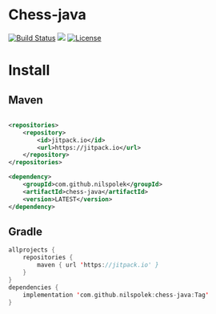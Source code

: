 # Chess-java
[![Build Status](https://drone.webnils.de/api/badges/nilspolek/chess-java/status.svg)](https://drone.webnils.de/nilspolek/chess-java)  [![](https://jitpack.io/v/nilspolek/chess-java.svg)](https://jitpack.io/#nilspolek/chess-java)  [![License](https://img.shields.io/badge/License-Apache_2.0-blue.svg)](https://opensource.org/licenses/Apache-2.0)

# Install
## Maven
```xml

<repositories>
	<repository>
		<id>jitpack.io</id>
 		<url>https://jitpack.io</url>
	</repository>
</repositories>

<dependency>
	<groupId>com.github.nilspolek</groupId>
	<artifactId>chess-java</artifactId>
	<version>LATEST</version>
</dependency>
```
## Gradle
```kotlin
allprojects {
	repositories {
		maven { url 'https://jitpack.io' }
	}
}
dependencies {
	implementation 'com.github.nilspolek:chess-java:Tag'
}
```
